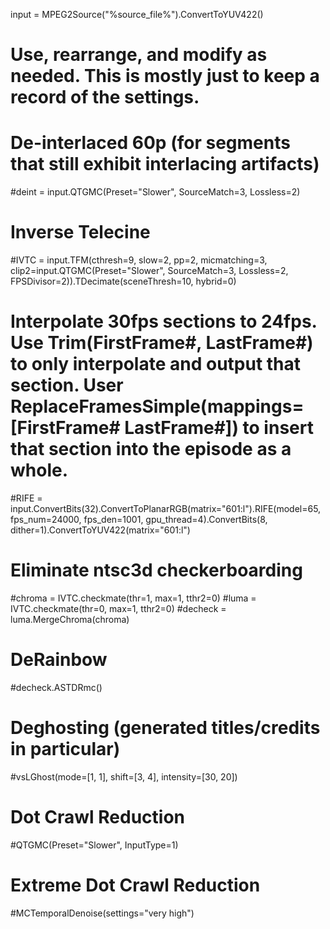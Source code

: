 input = MPEG2Source("%source_file%").ConvertToYUV422()

# Use, rearrange, and modify as needed. This is mostly just to keep a record of the settings.

# De-interlaced 60p (for segments that still exhibit interlacing artifacts)
#deint = input.QTGMC(Preset="Slower", SourceMatch=3, Lossless=2)

# Inverse Telecine
#IVTC = input.TFM(cthresh=9, slow=2, pp=2, micmatching=3, clip2=input.QTGMC(Preset="Slower", SourceMatch=3, Lossless=2, FPSDivisor=2)).TDecimate(sceneThresh=10, hybrid=0)

# Interpolate 30fps sections to 24fps. Use Trim(FirstFrame#, LastFrame#) to only interpolate and output that section. User ReplaceFramesSimple(mappings=[FirstFrame# LastFrame#]) to insert that section into the episode as a whole.
#RIFE = input.ConvertBits(32).ConvertToPlanarRGB(matrix="601:l").RIFE(model=65, fps_num=24000, fps_den=1001, gpu_thread=4).ConvertBits(8, dither=1).ConvertToYUV422(matrix="601:l")

# Eliminate ntsc3d checkerboarding
#chroma = IVTC.checkmate(thr=1, max=1, tthr2=0)
#luma = IVTC.checkmate(thr=0, max=1, tthr2=0)
#decheck = luma.MergeChroma(chroma)

# DeRainbow
#decheck.ASTDRmc()

# Deghosting (generated titles/credits in particular)
#vsLGhost(mode=[1, 1], shift=[3, 4], intensity=[30, 20])

# Dot Crawl Reduction
#QTGMC(Preset="Slower", InputType=1)

# Extreme Dot Crawl Reduction
#MCTemporalDenoise(settings="very high")

